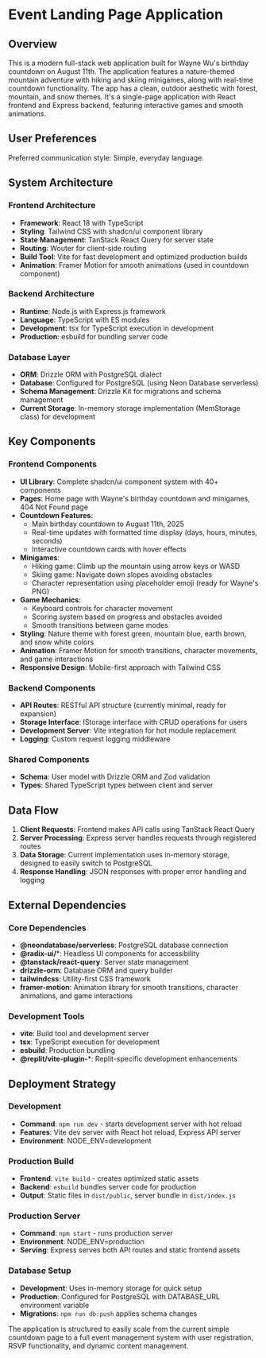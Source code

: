 # Event Landing Page Application

## Overview

This is a modern full-stack web application built for Wayne Wu's birthday countdown on August 11th. The application features a nature-themed mountain adventure with hiking and skiing minigames, along with real-time countdown functionality. The app has a clean, outdoor aesthetic with forest, mountain, and snow themes. It's a single-page application with React frontend and Express backend, featuring interactive games and smooth animations.

## User Preferences

Preferred communication style: Simple, everyday language.

## System Architecture

### Frontend Architecture
- **Framework**: React 18 with TypeScript
- **Styling**: Tailwind CSS with shadcn/ui component library
- **State Management**: TanStack React Query for server state
- **Routing**: Wouter for client-side routing
- **Build Tool**: Vite for fast development and optimized production builds
- **Animation**: Framer Motion for smooth animations (used in countdown component)

### Backend Architecture
- **Runtime**: Node.js with Express.js framework
- **Language**: TypeScript with ES modules
- **Development**: tsx for TypeScript execution in development
- **Production**: esbuild for bundling server code

### Database Layer
- **ORM**: Drizzle ORM with PostgreSQL dialect
- **Database**: Configured for PostgreSQL (using Neon Database serverless)
- **Schema Management**: Drizzle Kit for migrations and schema management
- **Current Storage**: In-memory storage implementation (MemStorage class) for development

## Key Components

### Frontend Components
- **UI Library**: Complete shadcn/ui component system with 40+ components
- **Pages**: Home page with Wayne's birthday countdown and minigames, 404 Not Found page
- **Countdown Features**: 
  - Main birthday countdown to August 11th, 2025
  - Real-time updates with formatted time display (days, hours, minutes, seconds)
  - Interactive countdown cards with hover effects
- **Minigames**: 
  - Hiking game: Climb up the mountain using arrow keys or WASD
  - Skiing game: Navigate down slopes avoiding obstacles
  - Character representation using placeholder emoji (ready for Wayne's PNG)
- **Game Mechanics**:
  - Keyboard controls for character movement
  - Scoring system based on progress and obstacles avoided
  - Smooth transitions between game modes
- **Styling**: Nature theme with forest green, mountain blue, earth brown, and snow white colors
- **Animation**: Framer Motion for smooth transitions, character movements, and game interactions
- **Responsive Design**: Mobile-first approach with Tailwind CSS

### Backend Components
- **API Routes**: RESTful API structure (currently minimal, ready for expansion)
- **Storage Interface**: IStorage interface with CRUD operations for users
- **Development Server**: Vite integration for hot module replacement
- **Logging**: Custom request logging middleware

### Shared Components
- **Schema**: User model with Drizzle ORM and Zod validation
- **Types**: Shared TypeScript types between client and server

## Data Flow

1. **Client Requests**: Frontend makes API calls using TanStack React Query
2. **Server Processing**: Express server handles requests through registered routes
3. **Data Storage**: Current implementation uses in-memory storage, designed to easily switch to PostgreSQL
4. **Response Handling**: JSON responses with proper error handling and logging

## External Dependencies

### Core Dependencies
- **@neondatabase/serverless**: PostgreSQL database connection
- **@radix-ui/***: Headless UI components for accessibility
- **@tanstack/react-query**: Server state management
- **drizzle-orm**: Database ORM and query builder
- **tailwindcss**: Utility-first CSS framework
- **framer-motion**: Animation library for smooth transitions, character animations, and game interactions

### Development Tools
- **vite**: Build tool and development server
- **tsx**: TypeScript execution for development
- **esbuild**: Production bundling
- **@replit/vite-plugin-***: Replit-specific development enhancements

## Deployment Strategy

### Development
- **Command**: `npm run dev` - starts development server with hot reload
- **Features**: Vite dev server with React hot reload, Express API server
- **Environment**: NODE_ENV=development

### Production Build
- **Frontend**: `vite build` - creates optimized static assets
- **Backend**: `esbuild` bundles server code for production
- **Output**: Static files in `dist/public`, server bundle in `dist/index.js`

### Production Server
- **Command**: `npm start` - runs production server
- **Environment**: NODE_ENV=production
- **Serving**: Express serves both API routes and static frontend assets

### Database Setup
- **Development**: Uses in-memory storage for quick setup
- **Production**: Configured for PostgreSQL with DATABASE_URL environment variable
- **Migrations**: `npm run db:push` applies schema changes

The application is structured to easily scale from the current simple countdown page to a full event management system with user registration, RSVP functionality, and dynamic content management.